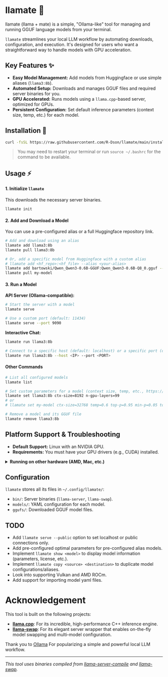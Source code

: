 # llamate 🌟

llamate (llama + mate) is a simple, "Ollama-like" tool for managing and running GGUF language models from your terminal.

`llamate` streamlines your local LLM workflow by automating downloads, configuration, and execution. It's designed for users who want a straightforward way to handle models with GPU acceleration.

## Key Features ✨
- **Easy Model Management:** Add models from Huggingface or use simple aliases (`llama3:8b`).
- **Automated Setup:** Downloads and manages GGUF files and required server binaries for you.
- **GPU Accelerated:** Runs models using a `llama.cpp`-based server, optimized for GPUs.
- **Persistent Configuration:** Set default inference parameters (context size, temp, etc.) for each model.

## Installation 🚀

```bash
curl -fsSL https://raw.githubusercontent.com/R-Dson/llamate/main/install.sh | bash
```
> You may need to restart your terminal or run `source ~/.bashrc` for the command to be available.

## Usage ⚡

#### 1. Initialize `llamate`
This downloads the necessary server binaries. 
```bash
llamate init
```

#### 2. Add and Download a Model
You can use a pre-configured alias or a full Huggingface repository link.

```bash
# Add and download using an alias
llamate add llama3:8b
llamate pull llama3:8b

# Or, add a specific model from Huggingface with a custom alias
# llamate add <hf_repo>:<hf_file> --alias <your-alias>
llamate add bartowski/Qwen_Qwen3-0.6B-GGUF:Qwen_Qwen3-0.6B-Q8_0.gguf --alias my-model
llamate pull my-model
```

#### 3. Run a Model

**API Server (Ollama-compatible):**
```bash
# Start the server with a model
llamate serve

# Use a custom port (default: 11434)
llamate serve --port 9090
```

**Interactive Chat:**
```bash
llamate run llama3:8b

# Connect to a specific host (default: localhost) or a specific port (default: 11434)
llamate run llama3:8b --host <IP> --port <PORT>
```

#### Other Commands

```bash
# List all configured models
llamate list

# Set custom parameters for a model (context size, temp, etc., https://github.com/ggml-org/llama.cpp/tree/master/tools/server for more settings)
llamate set llama3:8b ctx-size=8192 n-gpu-layers=99
# or
# llamate set my-model ctx-size=32768 temp=0.6 top-p=0.95 min-p=0.05 top-k=40 n-gpu-layers=99

# Remove a model and its GGUF file
llamate remove llama3:8b
```

## Platform Support & Troubleshooting

- **Default Support:** Linux with an NVIDIA GPU.
- **Requirements:** You must have your GPU drivers (e.g., CUDA) installed.

<details>
<summary><b>Running on other hardware (AMD, Mac, etc.)</b></summary>

The default `llama-server` binary is built for Linux/NVIDIA. If it doesn't work for you, you can compile your own:

1.  **Download `llama.cpp`**:
    ```bash
    git clone https://github.com/ggerganov/llama.cpp.git
    cd llama.cpp
    ```
2.  **Build `llama-server`**:
    Follow the `llama.cpp` build instructions for your platform (e.g., `make LLAMA_METAL=1` for Mac).

3.  **Replace the Binary**:
    Copy your compiled `server` binary to the `llamate` config directory:
    ```bash
    cp ./server ~/.config/llamate/bin/llama-server
    ```
</details>

## Configuration

`llamate` stores all its files in `~/.config/llamate/`:
- `bin/`: Server binaries (`llama-server`, `llama-swap`).
- `models/`: YAML configuration for each model.
- `ggufs/`: Downloaded GGUF model files.

## TODO
- Add `llamate serve --public` option to set localhost or public connections only.
- Add pre-configured optimal parameters for pre-configured alias models.
- Implement `llamate show <model>` to display model information (parameters, license, etc.).
- Implement `llamate copy <source> <destination>` to duplicate model configurations/aliases.
- Look into supporting Vulkan and AMD ROCm.
- Add support for importing model yaml files.

# Acknowledgement

This tool is built on the following projects:
- **[llama.cpp](https://github.com/ggerganov/llama.cpp)**: For its incredible, high-performance C++ inference engine.
- **[llama-swap](https://github.com/mostlygeek/llama-swap)**: For its elegant server wrapper that enables on-the-fly model swapping and multi-model configuration.

Thank you to [Ollama](https://github.com/ollama/ollama) For popularizing a simple and powerful local LLM workflow.

---
*This tool uses binaries compiled from [llama-server-compile](https://github.com/R-Dson/llama-server-compile) and [llama-swap](https://github.com/R-Dson/llama-swap).*

